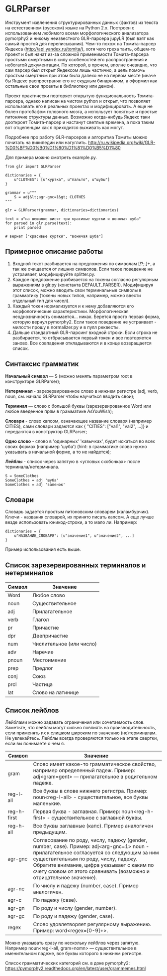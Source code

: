 # GLRParser

Инструмент извлечения структурированных данных (фактов) из текста на естественном (русском) языке на Python 2.x. Построен с использованием любимого всеми морфологического анализатора pymorphy2 и никому неизвестного GLR-парсера jupyLR (был взят как самый простой для переписывания). Чем-то похож на Томита-парсер Яндекса (http://api.yandex.ru/tomita/), хотя чего греха таить, общем-то проект и был начат из-за сложной применимости Томита-парсера простыми смертными в силу особеностей его распространения и небогатой документации. По которой, в прочем, вполне очевидно, что сам парсер был открыт Яндексом лишь частично, а цель помочь простым смертным при этом была далеко не на первом месте (иначе бы Яндекс распространял его не скудным бинарником, а оформил как остальные свои проекты в библиотеку или демон).

Проект практически повторяет открытую функциональность Томита-парсера, однако написан на чистом python и открыт, что позволяет использовать его в реальных проектах и модифицировать. А еще не болен протобафом головного мозга, а использует понятные и простые питонячие структуры данных. Возможно когда-нибудь Яндекс таки дооткроет Томита-парсер и настанут светлые времена, а пока таким вот отщепенцам как я приходится выживать как могут.

Подробнее про работу GLR-парсеров и алгоритма Томиты можно почитать на википедии или нагуглить. http://ru.wikipedia.org/wiki/GLR-%D0%BF%D0%B0%D1%80%D1%81%D0%B5%D1%80

Для примера можно смотреть example.py.

```
from glr import GLRParser

dictionaries = {
    u"CLOTHES": [u"куртка", u"пальто", u"шубы"]
}

grammar = u"""
    S = adj&lt;agr-gnc=1&gt; CLOTHES
"""

glr = GLRParser(grammar, dictionaries=dictionaries)

text = u"на вешалке висят три красивые куртки и вонючая шуба"
for parsed in glr.parse(text):
    print parsed

# вернет ["красивые куртки", "вонючая шуба"]

```

## Примерное описание работы

1. Входной текст разбивается на предложения по символам [!?;\.]+, а так же очищается от лишних символов. Если такое поведение не устраивает, модифицируйте splitter.py.
2. Каждое предложение разбивается на токены согласно регулярным выражениям в glr.py (константа DEFAULT_PARSER). Модифицируя этот список, можно вводить свои терминальные символы в грамматику (токены новых типов, например, можно ввести отдельный тип для чисел).
3. Каждый токен нормализуется и к нему добавляются его морфологические характеристики. Морфологическая неоднозначность снимается... никак. Берется просто первая форма, которую вернул pymorphy2. Если такое поведение не устраивает - милости прошу в normalizer.py и в пулл реквесты.
4. Дальше стандартный GLR-парсинг входной строки. Если строка не разбирается, то отбрасывается первый токен и все повторяется заново. Все совпадения откладываются и в конце возвращается список.

## Синтаксис грамматик

**Начальный символ** — S (можно менять параметром root в конструкторе GLRParser);

**Нетерминал** - зарезервированное слово в нижнем регистре (adj, verb, noun, см. начало GLRParser чтобы научиться вводить свои);

**Терминал** — слово с большой буквы (зарезервированное Word или любое введенное прям в грамматике AsYouWish);

**Словари** - слово капсом, означающее название словаря (например CITIES), сами словари задаются как { "CITIES": ["val1", "val2", ...]} и передаются в конструктор GLRParser;

**Одно слово** - слово в 'одинарных' 'кавычках', будет искаться во всех своих формах (например 'шуба') (hint: в грамматике слово нужно указывать в начальной форме, а то не найдется);

**Лейблы** - список через запятую в &lt;угловых скобочках&gt; после терминала/нетерминала.

```
S = SomeClothes
SomeClothes = adj 'шуба'
SomeClothes = adj 'валенок'
```

## Словари

Словарь задается простым питоновским словарем (каламбурчик). Ключи - названия словарей, их принято писать капсом. А еще лучше везде использовать юникод-строки, а то мало ли. Например:

```
dictionaries = {
    u"НАЗВАНИЕ_СЛОВАРЯ": [u"значение1", u"значение2", ...]
}
```

Пример использования есть выше.

## Список зарезервированных терминалов и нетерминалов

| Символ  | Значение                 |
| ------- | ------------------------ |
| Word    | Любое слово              |
| noun    | Существительное          |
| adj     | Прилагательное           |
| verb    | Глагол                   |
| pr      | Причастие                |
| dpr     | Деепричастие             |
| num     | Числительное (или число) |
| adv     | Наречие                  |
| pnoun   | Местоимение              |
| prep    | Предлог                  |
| conj    | Союз                     |
| prcl    | Частица                  |
| lat     | Слово на латинице        |


## Список лейблов

Лейблами можно задавать ограничения или сочетаемость слов. Заметьте, что лейблы могут сильно повлиять на производительность, если применять их к слишком широким по значению (не)терминалам. Не увлекайтесь. Лейблы всегда проверяются только на этапе свертки, если вы понимаете о чем я.


| Символ        | Значение                                                                                                                                  |
| ------------- | ----------------------------------------------------------------------------------------------------------------------------------------- |
| gram          | Слово имеет какое-то грамматическое свойство, например определенный падеж. Пример: adj&lt;gram=gent&gt; — прилагательное в родительном падеже.  |
| reg-l-all     | Все буквы в слове нижнего регистра. Пример: noun&lt;reg-l-all&gt; - существительное, все буквы маленькие.                                       |
| reg-h-first   | Первая буква - заглавная. Пример: noun&lt;reg-h-first&gt; - существительное с заглавной буквы.                                                  |
| reg-h-all     | Все буквы заглавные (капс). Пример аналогичен предыдущим.                                                                                 |
| agr-gnc       | Согласование по роду, числу, падежу (gender, number, case). Пример: adj&lt;arg-gnc=1&gt; noun - прилагательное согласуется со следующим за ним существительным по роду, числу, падежу. Обратите внимание, цифра указывает с каким по счету словом от этого сравнивать (возможно и отрицательное значение).|
| agr-nc        | По числу и падежу (number, case). Пример аналогичен.                                                                                      |
| agr-c         | По падежу (case).                                                                                                                         |
| agr-gn        | По роду и числу (gender, number).                                                                                                         |
| agr-gc        | По роду и падежу (gender, case).                                                                                                          |
| regex         | Слово удовлетворяет регулярному выражению. Пример: word&lt;regex=[0-9]+&gt;.                                                                    |


Можно указывать сразу по нескольку лейблов через запятую. Например noun&lt;reg-l-all, gram=nomn&gt; — существительное в именительном падеже, все буквы которого в нижнем регистре.

Список грамматических категорий см. в доке pymorphy2: https://pymorphy2.readthedocs.org/en/latest/user/grammemes.html